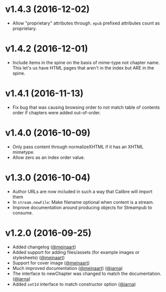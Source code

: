 # v1.4.3 (2016-12-02)

* Allow "proprietary" attributes through. `epub` prefixed attributes count as proprietary.

# v1.4.2 (2016-12-01)

* Include items in the spine on the basis of mime-type not chapter name.
  This let's us have HTML pages that aren't in the index but ARE in the
  spine.

# v1.4.1 (2016-11-13)

* Fix bug that was causing browsing order to not match table of contents
  order if chapters were added out-of-order.

# v1.4.0 (2016-10-09)

* Only pass content through normalizeXHTML if it has an XHTML mimetype.
* Allow zero as an index order value.

# v1.3.0 (2016-10-04)

* Author URLs are now included in such a way that Calibre will import them
* In `stream.newFile`: Make filename optional when content is a stream.
* Improve documentation around producing objects for Streampub to consume.

# v1.2.0 (2016-09-25)

* Added changelog ([@meinaart](https://github.com/meinaart))
* Added support for adding files/assets (for example images or stylesheets) ([@meinaart](https://github.com/meinaart))
* Support for cover image ([@meinaart](https://github.com/meinaart))
* Much improved documentation ([@meinaart](https://github.com/meinaart)) ([@iarna](https://github.com/iarna))
* The interface to newChapter was changed to match the documentation. ([@iarna](https://github.com/iarna))
* Added `setId` interface to match constructor option ([@iarna](https://github.com/iarna))
